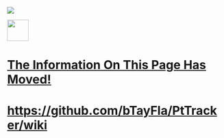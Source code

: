 <a href="https://pttracker.net/"><img src="https://ptTracker.net/PtTrackerLogo.png"></a>

<a href="https://discord.gg/Er6UfJm"><img src="https://vignette.wikia.nocookie.net/rblxofftopic/images/b/bd/Discord_logo_svg.png/revision/latest/scale-to-width-down/640?cb=20170707023932" height="50">

<h1>The Information On This Page Has Moved!</h1>

<h1>https://github.com/bTayFla/PtTracker/wiki</h1>
